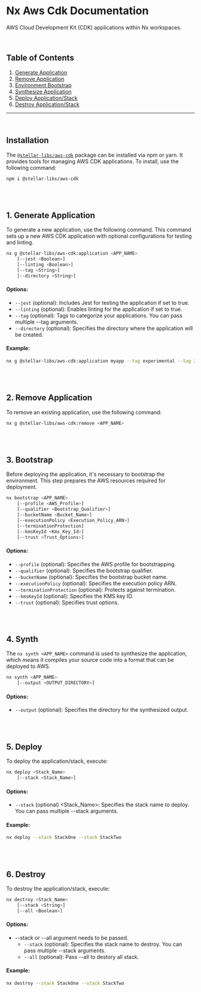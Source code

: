 <br>

# Nx Aws Cdk Documentation

AWS Cloud Development Kit (CDK) applications within Nx workspaces.

<br>

## Table of Contents

1. [Generate Application](#generate-application)
2. [Remove Application](#remove-application)
3. [Environment Bootstrap](#bootstrap)
4. [Synthesize Application](#synth)
5. [Deploy Application/Stack](#deploy)
6. [Destroy Application/Stack](#destroy)

---

<br>

## Installation

The [`@stellar-libs/aws-cdk`](https://www.npmjs.com/package/@stellar-libs/aws-cdk) package can be installed via npm or yarn. It provides tools for managing AWS CDK applications. To install, use the following command:

```bash
npm i @stellar-libs/aws-cdk
```

<br>
<br>

## 1. Generate Application<a name="generate-application"></a>

To generate a new application, use the following command. This command sets up a new AWS CDK application with optional configurations for testing and linting.

```bash
nx g @stellar-libs/aws-cdk:application <APP_NAME>
    [--jest <Boolean>]
    [--linting <Boolean>]
    [--tag <String>]
    [--directory <String>]
```

#### Options:

- `--jest` (optional): Includes Jest for testing the application if set to true.
- `--linting` (optional): Enables linting for the application if set to true.
- `--tag` (optional): Tags to categorize your applications. You can pass multiple --tag arguments.
- `--directory` (optional): Specifies the directory where the application will be created.

#### Example:

```bash
nx g @stellar-libs/aws-cdk:application myapp --tag experimental --tag infrastructure --directory apps
```

<br>
<br>

## 2. Remove Application<a name="remove-application"></a>

To remove an existing application, use the following command:

```bash
nx g @stellar-libs/aws-cdk:remove <APP_NAME>
```

<br>
<br>

## 3. Bootstrap<a name="bootstrap"></a>

Before deploying the application, it's necessary to bootstrap the environment. This step prepares the AWS resources required for deployment.

```bash
nx bootstrap <APP_NAME>
    [--profile <AWS_Profile>]
    [--qualifier <Bootstrap_Qualifier>]
    [--bucketName <Bucket_Name>]
    [--executionPolicy <Execution_Policy_ARN>]
    [--terminationProtection]
    [--kmsKeyId <Kms_Key_Id>]
    [--trust <Trust_Options>]
```

#### Options:

- `--profile` (optional): Specifies the AWS profile for bootstrapping.
- `--qualifier` (optional): Specifies the bootstrap qualifier.
- `--bucketName` (optional): Specifies the bootstrap bucket name.
- `--executionPolicy` (optional): Specifies the execution policy ARN.
- `--terminationProtection` (optional): Protects against termination.
- `--kmsKeyId` (optional): Specifies the KMS key ID.
- `--trust` (optional): Specifies trust options.

<br>
<br>

## 4. Synth<a name="synth"></a>

The `nx synth <APP_NAME>` command is used to synthesize the application, which means it compiles your source code into a format that can be deployed to AWS.

```bash
nx synth <APP_NAME>
    [--output <OUTPUT_DIRECTORY>]
```

#### Options:

- `--output` (optional): Specifies the directory for the synthesized output.

<br>
<br>

## 5. Deploy<a name="deploy"></a>

To deploy the application/stack, execute:

```bash
nx deploy <Stack_Name>
    [--stack <Stack_Name>]
```

#### Options:

- `--stack` (optional) <Stack_Name>: Specifies the stack name to deploy. You can pass multiple --stack arguments.

#### Example:

```bash
nx deploy --stack StackOne --stack StackTwo
```

<br>
<br>

## 6. Destroy<a name="destroy"></a>

To destroy the application/stack, execute:

```bash
nx destroy <Stack_Name>
    [--stack <String>]
    [--all <Boolean>]
```

#### Options:

- --stack or --all argument needs to be passed.
  - `--stack` (optional): Specifies the stack name to destroy. You can pass multiple --stack arguments.
  - `--all` (optional): Pass --all to destory all stack.

#### Example:

```bash
nx destroy --stack StackOne --stack StackTwo
```

<br>
<br>
